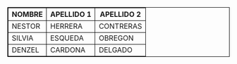 <title>PAGINA 2</title>

<style>
   table, th, td{
       border: 1px solid black;
   }
</style>


<table>
  <thead>
    <tr>
      <th>NOMBRE</th>
      <th>APELLIDO 1</th>
      <th>APELLIDO 2</th>
    </tr>
  </thead>
  <tbody>
    <tr>
      <td>NESTOR</td>
      <td>HERRERA</td>
      <td>CONTRERAS</td>
    </tr>
    <tr>
      <td>SILVIA</td>
      <td>ESQUEDA</td>
      <td>OBREGON</td>
    </tr>
    <tr>
      <td>DENZEL</td>
      <td>CARDONA</td>
      <td>DELGADO</td>
    </tr>
  </tbody>
</table>
